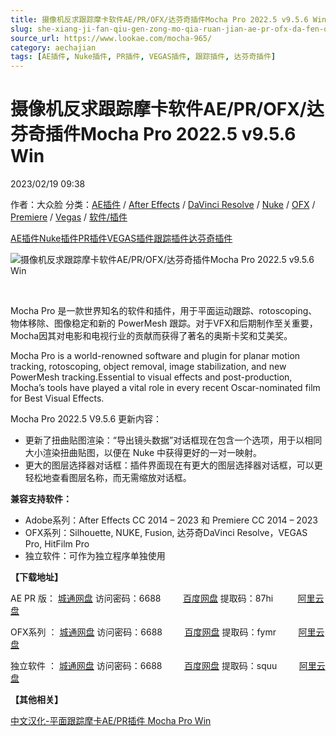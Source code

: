 ```yaml
---
title: 摄像机反求跟踪摩卡软件AE/PR/OFX/达芬奇插件Mocha Pro 2022.5 v9.5.6 Win
slug: she-xiang-ji-fan-qiu-gen-zong-mo-qia-ruan-jian-ae-pr-ofx-da-fen-qi-cha-jian-mocha-pro-2022-5-v9-5-6-win
source_url: https://www.lookae.com/mocha-965/
category: aechajian
tags: [AE插件, Nuke插件, PR插件, VEGAS插件, 跟踪插件, 达芬奇插件]
---
```

# 摄像机反求跟踪摩卡软件AE/PR/OFX/达芬奇插件Mocha Pro 2022.5 v9.5.6 Win

2023/02/19 09:38

作者：大众脸
分类：[AE插件](https://www.lookae.com/after-effects/aechajian/) / [After Effects](https://www.lookae.com/after-effects/) / [DaVinci Resolve](https://www.lookae.com/qitarjcj/resolvezy/) / [Nuke](https://www.lookae.com/qitarjcj/nukezy/) / [OFX](https://www.lookae.com/qitarjcj/ofxzy/) / [Premiere](https://www.lookae.com/qitarjcj/premierezy/) / [Vegas](https://www.lookae.com/qitarjcj/vegaszy/) / [软件/插件](https://www.lookae.com/qitarjcj/)

[AE插件](https://www.lookae.com/tag/ae%e6%8f%92%e4%bb%b6/)[Nuke插件](https://www.lookae.com/tag/nuke%e6%8f%92%e4%bb%b6/)[PR插件](https://www.lookae.com/tag/pr%e6%8f%92%e4%bb%b6/)[VEGAS插件](https://www.lookae.com/tag/vegas%e6%8f%92%e4%bb%b6/)[跟踪插件](https://www.lookae.com/tag/%e8%b7%9f%e8%b8%aa%e6%8f%92%e4%bb%b6/)[达芬奇插件](https://www.lookae.com/tag/%e8%be%be%e8%8a%ac%e5%a5%87%e6%8f%92%e4%bb%b6/)

![摄像机反求跟踪摩卡软件AE/PR/OFX/达芬奇插件Mocha Pro 2022.5 v9.5.6 Win](https://www.lookae.com/wp-content/uploads/2021/09/mocha-2022-adobe.jpg "摄像机反求跟踪摩卡软件AE/PR/OFX/达芬奇插件Mocha Pro 2022.5 v9.5.6 Win-LookAE.com")

[﻿﻿﻿﻿﻿](https://cloud.video.taobao.com//play/u/705956171/p/1/e/6/t/1/357166271183.mp4)

Mocha Pro 是一款世界知名的软件和插件，用于平面运动跟踪、rotoscoping、物体移除、图像稳定和新的 PowerMesh 跟踪。对于VFX和后期制作至关重要，Mocha因其对电影和电视行业的贡献而获得了著名的奥斯卡奖和艾美奖。

Mocha Pro is a world-renowned software and plugin for planar motion tracking, rotoscoping, object removal, image stabilization, and new PowerMesh tracking.Essential to visual effects and post-production, Mocha’s tools have played a vital role in every recent Oscar-nominated film for Best Visual Effects.

Mocha Pro 2022.5 V9.5.6 更新内容：

* 更新了扭曲贴图渲染：“导出镜头数据”对话框现在包含一个选项，用于以相同大小渲染扭曲贴图，以便在 Nuke 中获得更好的一对一映射。
* 更大的图层选择器对话框：插件界面现在有更大的图层选择器对话框，可以更轻松地查看图层名称，而无需缩放对话框。

**兼容支持软件：**

* Adobe系列：After Effects CC 2014 – 2023 和 Premiere CC 2014 – 2023
* OFX系列：Silhouette, NUKE, Fusion, 达芬奇DaVinci Resolve，VEGAS Pro, HitFilm Pro
* 独立软件：可作为独立程序单独使用

**【下载地址】**

AE PR 版： [城通网盘](https://url70.ctfile.com/f/2827370-810423564-da4d03?p=4431) 访问密码：6688         [百度网盘](https://pan.baidu.com/s/15nSX6naAr4mrxy2LtCAAeQ?pwd=87hi) 提取码：87hi          [阿里云盘](https://www.aliyundrive.com/s/kr1ouNw6jhV)

OFX系列 ： [城通网盘](https://url70.ctfile.com/f/2827370-810423576-df5f9d?p=4431) 访问密码：6688         [百度网盘](https://pan.baidu.com/s/1LHFJq-HHFmybR2pB_lZ37w?pwd=fymr) 提取码：fymr         [阿里云盘](https://www.aliyundrive.com/s/stFv99xwbjV)

独立软件 ： [城通网盘](https://url70.ctfile.com/f/2827370-810423532-ef1c41?p=4431) 访问密码：6688         [百度网盘](https://pan.baidu.com/s/11J3s82henfNQ5Ne-eDz7JA?pwd=squu) 提取码：squu         [阿里云盘](https://www.aliyundrive.com/s/1gib95qXXuG)

**【其他相关】**

[中文汉化-平面跟踪摩卡AE/PR插件 Mocha Pro Win](https://www.lookae.com/mocha-pro-aepr/)
